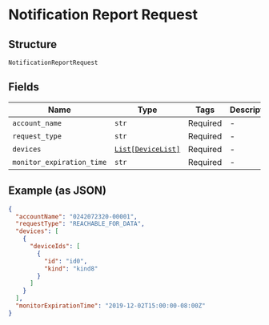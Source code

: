 
# Notification Report Request

## Structure

`NotificationReportRequest`

## Fields

| Name | Type | Tags | Description |
|  --- | --- | --- | --- |
| `account_name` | `str` | Required | - |
| `request_type` | `str` | Required | - |
| `devices` | [`List[DeviceList]`](../../doc/models/device-list.md) | Required | - |
| `monitor_expiration_time` | `str` | Required | - |

## Example (as JSON)

```json
{
  "accountName": "0242072320-00001",
  "requestType": "REACHABLE_FOR_DATA",
  "devices": [
    {
      "deviceIds": [
        {
          "id": "id0",
          "kind": "kind8"
        }
      ]
    }
  ],
  "monitorExpirationTime": "2019-12-02T15:00:00-08:00Z"
}
```

